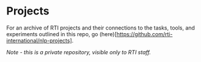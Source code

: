 # Projects
For an archive of RTI projects and their connections to the tasks, tools, and experiments outlined in this repo, go (here)[https://github.com/rti-international/nlp-projects].

*Note - this is a private repository, visible only to RTI staff.*
